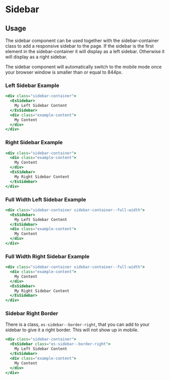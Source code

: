 # Sidebar

## Usage

The sidebar component can be used together with the sidebar-container class to add a responsive sidebar to the page. If the sidebar is the first element in the sidebar-container it will display as a left sidebar. Otherwise it will display as a right sidebar.

The sidebar component will automatically switch to the mobile mode once your browser window is smaller than or equal to 844px.

<style>
  .sidebar-container {
    transform: translateZ(0);
    min-height: 300px;
  }

  .sidebar-container > .example-content {
    background: #EEE;
  }

  .sidebar-container .es-sidebar {
    background: #FFF;
  }

  @media (max-width: 844px) {
    .sidebar-container .es-sidebar {
      width: calc(100% - var(--es-sidebar-padding) * 2);
    }
  }
</style>

### Left Sidebar Example
```handlebars
<div class="sidebar-container">
  <EsSidebar>
    My Left Sidebar Content
  </EsSidebar>
  <div class="example-content">
    My Content
  </div>
</div>
```

### Right Sidebar Example
```handlebars
<div class="sidebar-container">
  <div class="example-content">
    My Content
  </div>
  <EsSidebar>
    My Right Sidebar Content
  </EsSidebar>
</div>
```


### Full Width Left Sidebar Example
```handlebars
<div class="sidebar-container sidebar-container--full-width">
  <EsSidebar>
    My Left Sidebar Content
  </EsSidebar>
  <div class="example-content">
    My Content
  </div>
</div>
```

### Full Width Right Sidebar Example
```handlebars
<div class="sidebar-container sidebar-container--full-width">
  <div class="example-content">
    My Content
  </div>
  <EsSidebar>
    My Right Sidebar Content
  </EsSidebar>
</div>
```

### Sidebar Right Border
There is a class, `es-sidebar--border-right`, that you can add to your sidebar to give it a right border. This will not show up in mobile.
```handlebars
<div class="sidebar-container">
  <EsSidebar class="es-sidebar--border-right">
    My Left Sidebar Content
  </EsSidebar>
  <div class="example-content">
    My Content
  </div>
</div>
```

